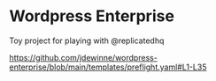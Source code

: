 Wordpress Enterprise
====================

Toy project for playing with @replicatedhq


https://github.com/jdewinne/wordpress-enterprise/blob/main/templates/preflight.yaml#L1-L35
